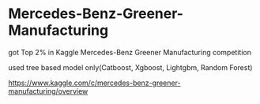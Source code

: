 # Mercedes-Benz-Greener-Manufacturing
got Top 2% in Kaggle Mercedes-Benz Greener Manufacturing competition

used tree based model only(Catboost, Xgboost, Lightgbm, Random Forest)

https://www.kaggle.com/c/mercedes-benz-greener-manufacturing/overview
